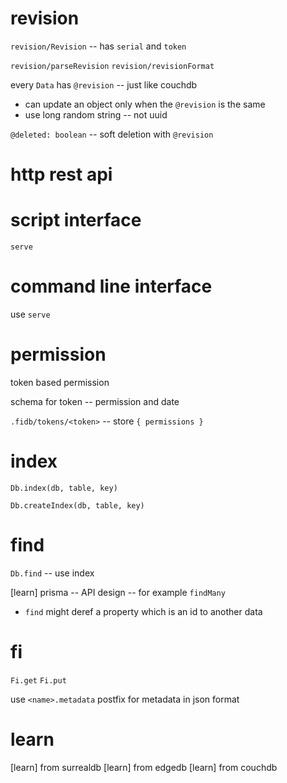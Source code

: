 # revision

`revision/Revision` -- has `serial` and `token`

`revision/parseRevision`
`revision/revisionFormat`

every `Data` has `@revision` -- just like couchdb

- can update an object only when the `@revision` is the same
- use long random string -- not uuid

`@deleted: boolean` -- soft deletion with `@revision`

# http rest api

# script interface

`serve`

# command line interface

use `serve`

# permission

token based permission

schema for token -- permission and date

`.fidb/tokens/<token>` -- store `{ permissions }`

# index

`Db.index(db, table, key)`

`Db.createIndex(db, table, key)`

# find

`Db.find` -- use index

[learn] prisma -- API design -- for example `findMany`

- `find` might deref a property which is an id to another data

# fi

`Fi.get`
`Fi.put`

use `<name>.metadata` postfix for metadata in json format

# learn

[learn] from surrealdb
[learn] from edgedb
[learn] from couchdb
